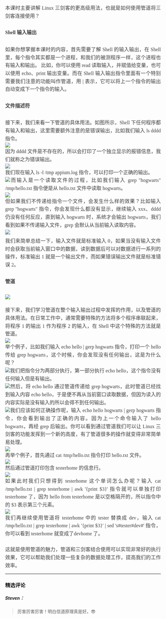 <p style="box-sizing: border-box; color: rgb(73, 73, 73); font-size: 11pt; font-variant-numeric: normal; font-variant-east-asian: normal; line-height: 1.75em; margin-bottom: 0pt; margin-top: 0pt; outline-style: none; outline-width: medium; padding: 0px; text-align: justify; white-space: normal;"><span style="box-sizing: border-box; color: rgb(63, 63, 63); font-family: 微软雅黑,Microsoft YaHei; font-size: 16px; margin-bottom: 0px; margin-left: 0px; margin-right: 0px; margin-top: 0px; outline-color: invert; outline-style: none; outline-width: medium; padding-bottom: 0px; padding-left: 0px; padding-right: 0px; padding-top: 0px;">本课时主要讲解 Linux 三剑客的更高级用法，也就是如何使用管道将三剑客连接使用？</span></p>
<h2 style="box-sizing: border-box; font-size: 22px; font-variant-numeric: normal; font-variant-east-asian: normal; margin: 0px; outline-style: none; outline-width: medium; padding: 0px; white-space: normal;"><p style="line-height: 1.75em; text-align: justify;"><span style="box-sizing: border-box; color: rgb(63, 63, 63); font-family: 微软雅黑,Microsoft YaHei; font-size: 16px; margin-bottom: 0px; margin-left: 0px; margin-right: 0px; margin-top: 0px; outline-color: invert; outline-style: none; outline-width: medium; padding-bottom: 0px; padding-left: 0px; padding-right: 0px; padding-top: 0px;">Shell 输入输出 &nbsp; &nbsp; &nbsp;</span></p></h2>
<p style="box-sizing: border-box; color: rgb(73, 73, 73); font-size: 11pt; font-variant-numeric: normal; font-variant-east-asian: normal; line-height: 1.75em; margin-bottom: 0pt; margin-top: 0pt; outline-style: none; outline-width: medium; padding: 0px; text-align: justify; white-space: normal;"><span style="box-sizing: border-box; color: rgb(63, 63, 63); font-family: 微软雅黑,Microsoft YaHei; font-size: 16px; margin-bottom: 0px; margin-left: 0px; margin-right: 0px; margin-top: 0px; outline-color: invert; outline-style: none; outline-width: medium; padding-bottom: 0px; padding-left: 0px; padding-right: 0px; padding-top: 0px;">如果你想掌握本课时的内容，首先需要了解 Shell 的输入输出，在 Shell 里，每个指令其实都是一个进程，和我们的被测程序一样，这个进程也有输入和输出。 比如，你可以使用 read 读取输入，并赋值给变量，也可以使用 echo、print 输出变量。而在 Shell 输入输出指令里面有一个特别需要我们注意的功能叫作管道，用 | 表示，它可以将上一个指令的输出自动变成下一个指令的输入。</span></p>
<h2 style="box-sizing: border-box; font-size: 22px; font-variant-numeric: normal; font-variant-east-asian: normal; margin: 0px; outline-style: none; outline-width: medium; padding: 0px; white-space: normal;"><p style="line-height: 1.75em; text-align: justify;"><span style="box-sizing: border-box; color: rgb(63, 63, 63); font-family: 微软雅黑,Microsoft YaHei; font-size: 16px; margin-bottom: 0px; margin-left: 0px; margin-right: 0px; margin-top: 0px; outline-color: invert; outline-style: none; outline-width: medium; padding-bottom: 0px; padding-left: 0px; padding-right: 0px; padding-top: 0px;">文件描述符</span></p></h2>
<p style="box-sizing: border-box; color: rgb(73, 73, 73); font-size: 11pt; font-variant-numeric: normal; font-variant-east-asian: normal; line-height: 1.75em; margin-bottom: 0pt; margin-top: 0pt; outline-style: none; outline-width: medium; padding: 0px; text-align: justify; white-space: normal;"><span style="box-sizing: border-box; color: rgb(63, 63, 63); font-family: 微软雅黑,Microsoft YaHei; font-size: 16px; margin-bottom: 0px; margin-left: 0px; margin-right: 0px; margin-top: 0px; outline-color: invert; outline-style: none; outline-width: medium; padding-bottom: 0px; padding-left: 0px; padding-right: 0px; padding-top: 0px;">接下来，我们来看一下管道的具体用法。如图所示，Shell 下任何程序都有输入和输出，这里需要额外注意的是错误输出，比如我们输入 ls dddd 指令。</span></p>
<p style="box-sizing: border-box; color: rgb(73, 73, 73); font-size: 11pt; font-variant-numeric: normal; font-variant-east-asian: normal; line-height: 1.75em; margin-bottom: 0pt; margin-top: 0pt; outline-style: none; outline-width: medium; padding: 0px; text-align: justify; white-space: normal;"><img src="https://s0.lgstatic.com/i/image2/M01/AD/23/CgoB5l3czBiAQrPTAAJmF953Il8386.png"></p>
<p style="box-sizing: border-box; color: rgb(73, 73, 73); font-size: 11pt; font-variant-numeric: normal; font-variant-east-asian: normal; line-height: 1.75em; margin-bottom: 0pt; margin-top: 0pt; outline-style: none; outline-width: medium; padding: 0px; text-align: justify; white-space: normal;"><span style="box-sizing: border-box; color: rgb(63, 63, 63); font-family: 微软雅黑,Microsoft YaHei; font-size: 16px; margin-bottom: 0px; margin-left: 0px; margin-right: 0px; margin-top: 0px; outline-color: invert; outline-style: none; outline-width: medium; padding-bottom: 0px; padding-left: 0px; padding-right: 0px; padding-top: 0px;">因为 dddd 文件是不存在的，所以会打印了一个独立显示的报错信息，我们就称之为错误输出。</span></p>
<p style="box-sizing: border-box; color: rgb(73, 73, 73); font-size: 11pt; font-variant-numeric: normal; font-variant-east-asian: normal; line-height: 1.75em; margin-bottom: 0pt; margin-top: 0pt; outline-style: none; outline-width: medium; padding: 0px; text-align: justify; white-space: normal;"><img src="https://s0.lgstatic.com/i/image2/M01/AD/43/CgotOV3czCaAPOigAAI94SOIP8Q284.png"></p>
<p style="box-sizing: border-box; color: rgb(73, 73, 73); font-size: 11pt; font-variant-numeric: normal; font-variant-east-asian: normal; line-height: 1.75em; margin-bottom: 0pt; margin-top: 0pt; outline-style: none; outline-width: medium; padding: 0px; text-align: justify; white-space: normal;"><span style="color: rgb(63, 63, 63); font-family: 微软雅黑,Microsoft YaHei; font-size: 16px;"><span style="box-sizing: border-box; margin: 0px; outline-style: none; outline-width: medium; padding: 0px;">我们现在输入 </span><span style="box-sizing: border-box; font-size: 12pt; margin: 0px; outline-style: none; outline-width: medium; padding: 0px;">ls -l /tmp appium.log 指令，可以打印一个正确的输出。</span></span></p>
<p style="box-sizing: border-box; color: rgb(73, 73, 73); font-size: 11pt; font-variant-numeric: normal; font-variant-east-asian: normal; line-height: 1.75em; margin-bottom: 0pt; margin-top: 0pt; outline-style: none; outline-width: medium; padding: 0px; text-align: justify; white-space: normal;"><span style="box-sizing: border-box; color: rgb(63, 63, 63); font-family: 微软雅黑,Microsoft YaHei; font-size: 16px; margin-bottom: 0px; margin-left: 0px; margin-right: 0px; margin-top: 0px; outline-color: invert; outline-style: none; outline-width: medium; padding-bottom: 0px; padding-left: 0px; padding-right: 0px; padding-top: 0px;"><img src="https://s0.lgstatic.com/i/image2/M01/AD/43/CgotOV3czDOAQH4QAAJeXeuP_OE959.png"></span><span style="color: rgb(63, 63, 63); font-family: 微软雅黑, &quot;Microsoft YaHei&quot;; font-size: 16px; box-sizing: border-box; margin: 0px; outline-style: none; outline-width: medium; padding: 0px;">而输入是一个读取文件的过程，比如我们输入 </span><span style="color: rgb(63, 63, 63); font-family: 微软雅黑, &quot;Microsoft YaHei&quot;; font-size: 12pt; box-sizing: border-box; margin: 0px; outline-style: none; outline-width: medium; padding: 0px;">grep "hogwarts" /tmp/hello.txt 指令便是从 hello.txt 文件中读取 hogwarts。</span></p>
<p style="box-sizing: border-box; color: rgb(73, 73, 73); font-size: 11pt; font-variant-numeric: normal; font-variant-east-asian: normal; line-height: 1.75em; margin-bottom: 0pt; margin-top: 0pt; outline-style: none; outline-width: medium; padding: 0px; text-align: justify; white-space: normal;"><img src="https://s0.lgstatic.com/i/image2/M01/AD/23/CgoB5l3czD-ABCoWAAHsxWlG56g657.png"></p>
<p style="box-sizing: border-box; color: rgb(73, 73, 73); font-size: 11pt; font-variant-numeric: normal; font-variant-east-asian: normal; line-height: 1.75em; margin-bottom: 0pt; margin-top: 0pt; outline-style: none; outline-width: medium; padding: 0px; text-align: justify; white-space: normal;"><span style="color: rgb(63, 63, 63); font-family: 微软雅黑,Microsoft YaHei; font-size: 16px;"><span style="box-sizing: border-box; margin: 0px; outline-style: none; outline-width: medium; padding: 0px;">但如果我们不传递给指令一个文件，会发生什么样的效果？比如输入 </span><span style="box-sizing: border-box; font-size: 12pt; margin: 0px; outline-style: none; outline-width: medium; padding: 0px;">grep "hogwarts" 指令，你会发现什么都没有显示，继续输入 xxx、dddd 仍没有任何反应，直到输入 hogwarts 时，系统才会输出 hogwarts，我们看到如果不传递输入文件，grep 会默认从当前输入读取内容。</span></span><span style="color: rgb(63, 63, 63); font-family: 微软雅黑,Microsoft YaHei; font-size: 16px;"><span style="box-sizing: border-box; margin: 0px; outline-style: none; outline-width: medium; padding: 0px;"> &nbsp; &nbsp; &nbsp; &nbsp; &nbsp; &nbsp; &nbsp; &nbsp;</span></span></p>
<p style="box-sizing: border-box; color: rgb(73, 73, 73); font-size: 11pt; font-variant-numeric: normal; font-variant-east-asian: normal; line-height: 1.75em; margin-bottom: 0pt; margin-top: 0pt; outline-style: none; outline-width: medium; padding: 0px; text-align: justify; white-space: normal;"><span style="box-sizing: border-box; color: rgb(63, 63, 63); font-family: 微软雅黑,Microsoft YaHei; font-size: 16px; margin-bottom: 0px; margin-left: 0px; margin-right: 0px; margin-top: 0px; outline-color: invert; outline-style: none; outline-width: medium; padding-bottom: 0px; padding-left: 0px; padding-right: 0px; padding-top: 0px;"><img src="https://s0.lgstatic.com/i/image2/M01/AD/23/CgoB5l3czEmAZ0OHAAAu39KhXGc899.png">&nbsp; &nbsp; &nbsp; &nbsp; &nbsp; &nbsp; &nbsp;</span></p>
<p style="box-sizing: border-box; color: rgb(73, 73, 73); font-size: 11pt; font-variant-numeric: normal; font-variant-east-asian: normal; line-height: 1.75em; margin-bottom: 0pt; margin-top: 0pt; outline-style: none; outline-width: medium; padding: 0px; text-align: justify; white-space: normal;"><span style="box-sizing: border-box; color: rgb(63, 63, 63); font-family: 微软雅黑,Microsoft YaHei; font-size: 16px; margin-bottom: 0px; margin-left: 0px; margin-right: 0px; margin-top: 0px; outline-color: invert; outline-style: none; outline-width: medium; padding-bottom: 0px; padding-left: 0px; padding-right: 0px; padding-top: 0px;">我们来简单总结一下，输入文件就是标准输入 0，如果当没有输入文件时会获取当前输入窗口中的数据，读到数据后可以对数据进行一系列的操作，标准输出 1 就是一个输出文件，而如果错误输出文件就是标准错误 2。</span></p>
<h2 style="box-sizing: border-box; font-size: 22px; font-variant-numeric: normal; font-variant-east-asian: normal; margin: 0px; outline-style: none; outline-width: medium; padding: 0px; white-space: normal;"><p style="line-height: 1.75em; text-align: justify;"><span style="box-sizing: border-box; color: rgb(63, 63, 63); font-family: 微软雅黑,Microsoft YaHei; font-size: 16px; margin-bottom: 0px; margin-left: 0px; margin-right: 0px; margin-top: 0px; outline-color: invert; outline-style: none; outline-width: medium; padding-bottom: 0px; padding-left: 0px; padding-right: 0px; padding-top: 0px;">管道 &nbsp; &nbsp; &nbsp;&nbsp;</span></p><p style="line-height: 1.75em; text-align: justify;"><img src="https://s0.lgstatic.com/i/image2/M01/AD/43/CgotOV3czFWAdLdxAAA6ljNKhhE539.png"></p></h2>
<p style="box-sizing: border-box; color: rgb(73, 73, 73); font-size: 11pt; font-variant-numeric: normal; font-variant-east-asian: normal; line-height: 1.75em; margin-bottom: 0pt; margin-top: 0pt; outline-style: none; outline-width: medium; padding: 0px; text-align: justify; white-space: normal;"><span style="box-sizing: border-box; color: rgb(63, 63, 63); font-family: 微软雅黑,Microsoft YaHei; font-size: 16px; margin-bottom: 0px; margin-left: 0px; margin-right: 0px; margin-top: 0px; outline-color: invert; outline-style: none; outline-width: medium; padding-bottom: 0px; padding-left: 0px; padding-right: 0px; padding-top: 0px;">接下来，我们学习管道在整个输入输出过程中发挥的作用，以及管道的具体用法。在日常工作中，通常需要特殊的方法将多个程序串联起来，将程序 1 的输出 1 作为程序 2 的输入，在 Shell 中这个特殊的方法就是管道。</span></p>
<p style="box-sizing: border-box; color: rgb(73, 73, 73); font-size: 11pt; font-variant-numeric: normal; font-variant-east-asian: normal; line-height: 1.75em; margin-bottom: 0pt; margin-top: 0pt; outline-style: none; outline-width: medium; padding: 0px; text-align: justify; white-space: normal;"><span style="box-sizing: border-box; color: rgb(63, 63, 63); font-family: 微软雅黑,Microsoft YaHei; font-size: 16px; margin-bottom: 0px; margin-left: 0px; margin-right: 0px; margin-top: 0px; outline-color: invert; outline-style: none; outline-width: medium; padding-bottom: 0px; padding-left: 0px; padding-right: 0px; padding-top: 0px;"><img src="https://s0.lgstatic.com/i/image2/M01/AD/23/CgoB5l3czGCAP4CYAAHPxkU23_Y997.png"></span></p>
<p style="box-sizing: border-box; color: rgb(73, 73, 73); font-size: 11pt; font-variant-numeric: normal; font-variant-east-asian: normal; line-height: 1.75em; margin-bottom: 0pt; margin-top: 0pt; outline-style: none; outline-width: medium; padding: 0px; text-align: justify; white-space: normal;"><span style="color: rgb(63, 63, 63); font-family: 微软雅黑,Microsoft YaHei; font-size: 16px;"><span style="box-sizing: border-box; margin: 0px; outline-style: none; outline-width: medium; padding: 0px;">举个例子，比如我们输入 </span><span style="box-sizing: border-box; font-size: 12pt; margin: 0px; outline-style: none; outline-width: medium; padding: 0px;">echo hello | gerp hogwarts 指令，打印一个 hello 传给 grep hogwarts，这个时候，你会发现没有任何输出，这是为什么呢？</span></span></p>
<p style="box-sizing: border-box; color: rgb(73, 73, 73); font-size: 11pt; font-variant-numeric: normal; font-variant-east-asian: normal; line-height: 1.75em; margin-bottom: 0pt; margin-top: 0pt; outline-style: none; outline-width: medium; padding: 0px; text-align: justify; white-space: normal;"><span style="box-sizing: border-box; color: rgb(63, 63, 63); font-family: 微软雅黑,Microsoft YaHei; font-size: 16px; margin-bottom: 0px; margin-left: 0px; margin-right: 0px; margin-top: 0px; outline-color: invert; outline-style: none; outline-width: medium; padding-bottom: 0px; padding-left: 0px; padding-right: 0px; padding-top: 0px;"><img src="https://s0.lgstatic.com/i/image2/M01/AD/23/CgoB5l3czG-APPCuAAHKJe8bVUg331.png"></span><span style="color: rgb(63, 63, 63); font-family: 微软雅黑, &quot;Microsoft YaHei&quot;; font-size: 16px;">我们把指令分为两部分执行，第一部分执行 echo hello，这个指令没有任何输入但是有输出。</span></p>
<p style="box-sizing: border-box; color: rgb(73, 73, 73); font-size: 11pt; font-variant-numeric: normal; font-variant-east-asian: normal; line-height: 1.75em; margin-bottom: 0pt; margin-top: 0pt; outline-style: none; outline-width: medium; padding: 0px; text-align: justify; white-space: normal;"><span style="box-sizing: border-box; color: rgb(63, 63, 63); font-family: 微软雅黑,Microsoft YaHei; font-size: 16px; margin-bottom: 0px; margin-left: 0px; margin-right: 0px; margin-top: 0px; outline-color: invert; outline-style: none; outline-width: medium; padding-bottom: 0px; padding-left: 0px; padding-right: 0px; padding-top: 0px;"><img src="https://s0.lgstatic.com/i/image2/M01/AD/43/CgotOV3czHyAC5P7AAHcF8HELcU211.png">然后，将 echo hello 通过管道传递给 grep hogwarts，此时管道已经找到输入内容 echo hello，于是便不再从当前窗口读取数据，但因为读入的内容实际是没有输入的所以会得不到任何输出。</span></p>
<p style="box-sizing: border-box; color: rgb(73, 73, 73); font-size: 11pt; font-variant-numeric: normal; font-variant-east-asian: normal; line-height: 1.75em; margin-bottom: 0pt; margin-top: 0pt; outline-style: none; outline-width: medium; padding: 0px; text-align: justify; white-space: normal;"><span style="box-sizing: border-box; color: rgb(63, 63, 63); font-family: 微软雅黑,Microsoft YaHei; font-size: 16px; margin-bottom: 0px; margin-left: 0px; margin-right: 0px; margin-top: 0px; outline-color: invert; outline-style: none; outline-width: medium; padding-bottom: 0px; padding-left: 0px; padding-right: 0px; padding-top: 0px;"><img src="https://s0.lgstatic.com/i/image2/M01/AD/23/CgoB5l3czJKAXcksAAHlS8hzS9g985.png"><span style="box-sizing: border-box; margin: 0px; outline-style: none; outline-width: medium; padding: 0px;">我们应该如何正确操作呢，输入 </span><span style="font-size: 12pt; box-sizing: border-box; margin: 0px; outline-style: none; outline-width: medium; padding: 0px;">echo hello hogwarts | gerp hogwarts 指令，你会看到输出了正确的内容。因为上一个命令输入了 hello hogwarts，再经 grep 后输出。你可以看到通过管道我们可以让 Linux 三剑客的功能发挥到一个新的高度，有了管道很多的操作就变得非常简单易处理。</span></span></p>
<p style="box-sizing: border-box; color: rgb(73, 73, 73); font-size: 11pt; font-variant-numeric: normal; font-variant-east-asian: normal; line-height: 1.75em; margin-bottom: 0pt; margin-top: 0pt; outline-style: none; outline-width: medium; padding: 0px; text-align: justify; white-space: normal;"><span style="box-sizing: border-box; color: rgb(63, 63, 63); font-family: 微软雅黑,Microsoft YaHei; font-size: 16px; margin-bottom: 0px; margin-left: 0px; margin-right: 0px; margin-top: 0px; outline-color: invert; outline-style: none; outline-width: medium; padding-bottom: 0px; padding-left: 0px; padding-right: 0px; padding-top: 0px;"><img src="https://s0.lgstatic.com/i/image2/M01/AD/23/CgoB5l3czKCAdhjzAAHmEnTiajE963.png"></span></p>
<p style="box-sizing: border-box; color: rgb(73, 73, 73); font-size: 11pt; font-variant-numeric: normal; font-variant-east-asian: normal; line-height: 1.75em; margin-bottom: 0pt; margin-top: 0pt; outline-style: none; outline-width: medium; padding: 0px; text-align: justify; white-space: normal;"><span style="box-sizing: border-box; color: rgb(63, 63, 63); font-family: 微软雅黑,Microsoft YaHei; font-size: 16px; margin-bottom: 0px; margin-left: 0px; margin-right: 0px; margin-top: 0px; outline-color: invert; outline-style: none; outline-width: medium; padding-bottom: 0px; padding-left: 0px; padding-right: 0px; padding-top: 0px;">再举个例子，首先通过 cat /tmp/hello.txt 指令打印 hello.txt 文件。</span></p>
<p style="box-sizing: border-box; color: rgb(73, 73, 73); font-size: 11pt; font-variant-numeric: normal; font-variant-east-asian: normal; line-height: 1.75em; margin-bottom: 0pt; margin-top: 0pt; outline-style: none; outline-width: medium; padding: 0px; text-align: justify; white-space: normal;"><span style="box-sizing: border-box; color: rgb(63, 63, 63); font-family: 微软雅黑,Microsoft YaHei; font-size: 16px; margin-bottom: 0px; margin-left: 0px; margin-right: 0px; margin-top: 0px; outline-color: invert; outline-style: none; outline-width: medium; padding-bottom: 0px; padding-left: 0px; padding-right: 0px; padding-top: 0px;"><img src="https://s0.lgstatic.com/i/image2/M01/AD/43/CgotOV3czKyAV6LNAAIYxUQ2cfk322.png"></span></p>
<p style="box-sizing: border-box; color: rgb(73, 73, 73); font-size: 11pt; font-variant-numeric: normal; font-variant-east-asian: normal; line-height: 1.75em; margin-bottom: 0pt; margin-top: 0pt; outline-style: none; outline-width: medium; padding: 0px; text-align: justify; white-space: normal;"><span style="box-sizing: border-box; color: rgb(63, 63, 63); font-family: 微软雅黑,Microsoft YaHei; font-size: 16px; margin-bottom: 0px; margin-left: 0px; margin-right: 0px; margin-top: 0px; outline-color: invert; outline-style: none; outline-width: medium; padding-bottom: 0px; padding-left: 0px; padding-right: 0px; padding-top: 0px;">然后通过管道打印包含 testerhome 的信息行。</span></p>
<p style="box-sizing: border-box; color: rgb(73, 73, 73); font-size: 11pt; font-variant-numeric: normal; font-variant-east-asian: normal; line-height: 1.75em; margin-bottom: 0pt; margin-top: 0pt; outline-style: none; outline-width: medium; padding: 0px; text-align: justify; white-space: normal;"><img src="https://s0.lgstatic.com/i/image2/M01/AD/43/CgotOV3czLaAMLMMAAJYe229DN0565.png"></p>
<p style="box-sizing: border-box; color: rgb(73, 73, 73); font-size: 11pt; font-variant-numeric: normal; font-variant-east-asian: normal; line-height: 1.75em; margin-bottom: 0pt; margin-top: 0pt; outline-style: none; outline-width: medium; padding: 0px; text-align: justify; white-space: normal;"><span style="color: rgb(63, 63, 63); font-family: 微软雅黑,Microsoft YaHei; font-size: 16px;"><span style="box-sizing: border-box; margin: 0px; outline-style: none; outline-width: medium; padding: 0px;">如果此时我们只想得到 testerhome 这个单词怎么办呢？输入</span><span style="box-sizing: border-box; font-size: 12pt; margin: 0px; outline-style: none; outline-width: medium; padding: 0px;"> cat /tmp/hello.txt | grep testerhome | awk '{print $3}' 指令就可以单独打印 testerhome 了，因为 hello from testerhome 是以空格隔开的，所以指令中的 $3 表示第三个元素。</span></span></p>
<p style="box-sizing: border-box; color: rgb(73, 73, 73); font-size: 11pt; font-variant-numeric: normal; font-variant-east-asian: normal; line-height: 1.75em; margin-bottom: 0pt; margin-top: 0pt; outline-style: none; outline-width: medium; padding: 0px; text-align: justify; white-space: normal;"><img src="https://s0.lgstatic.com/i/image2/M01/AD/43/CgotOV3czMCAbfmlAAKapT3G6Ps078.png"></p>
<p style="box-sizing: border-box; color: rgb(73, 73, 73); font-size: 11pt; font-variant-numeric: normal; font-variant-east-asian: normal; line-height: 1.75em; margin-bottom: 0pt; margin-top: 0pt; outline-style: none; outline-width: medium; padding: 0px; text-align: justify; white-space: normal;"><span style="color: rgb(63, 63, 63); font-family: 微软雅黑,Microsoft YaHei; font-size: 16px;"><span style="box-sizing: border-box; margin: 0px; outline-style: none; outline-width: medium; padding: 0px;">我们再继续使用管道将 testerhome 中的 tester 替换成 dev，输入 </span><span style="box-sizing: border-box; font-size: 12pt; margin: 0px; outline-style: none; outline-width: medium; padding: 0px;">cat /tmp/hello.txt | grep testerhome | awk '{print $3}' | sed 's#tester#dev#' 指令，你可以看到 testerhome 就变成了devhome 了。</span></span></p>
<p style="box-sizing: border-box; color: rgb(73, 73, 73); font-size: 11pt; font-variant-numeric: normal; font-variant-east-asian: normal; line-height: 1.75em; margin-bottom: 0pt; margin-top: 0pt; outline-style: none; outline-width: medium; padding: 0px; text-align: justify; white-space: normal;"><span style="color: rgb(63, 63, 63); font-family: 微软雅黑,Microsoft YaHei; font-size: 16px;">&nbsp;</span></p>
<p style="box-sizing: border-box; color: rgb(73, 73, 73); font-size: 11pt; font-variant-numeric: normal; font-variant-east-asian: normal; line-height: 1.75em; margin-bottom: 0pt; margin-top: 0pt; outline-style: none; outline-width: medium; padding: 0px; text-align: justify; white-space: normal;"><span style="color: rgb(63, 63, 63); font-family: 微软雅黑,Microsoft YaHei; font-size: 16px;"><span style="box-sizing: border-box; font-size: 12pt; margin: 0px; outline-style: none; outline-width: medium; padding: 0px;">这就是使用管道的魅力，管道和三剑客结合使用可以实现非常好的执行效果，它可以帮助我们处理一些复杂的数据处理工作，提高我们的工作效率。</span></span><span style="font-family: 微软雅黑, &quot;Microsoft YaHei&quot;; font-size: 12pt;">&nbsp; &nbsp; &nbsp; &nbsp; &nbsp; &nbsp; &nbsp; &nbsp; &nbsp; &nbsp; &nbsp; &nbsp; &nbsp; &nbsp; &nbsp; &nbsp; &nbsp; &nbsp;</span></p>

---

### 精选评论

##### Steven：
> 厉害厉害厉害！明白信道原理真是好。😎


